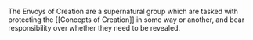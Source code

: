 The Envoys of Creation are a supernatural group which are tasked with protecting the [[Concepts of Creation]] in some way or another, and bear responsibility over whether they need to be revealed.